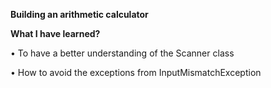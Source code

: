 **Building an arithmetic calculator**

**What I have learned?**

•	To have a better understanding of the Scanner class

•	How to avoid the exceptions from InputMismatchException

